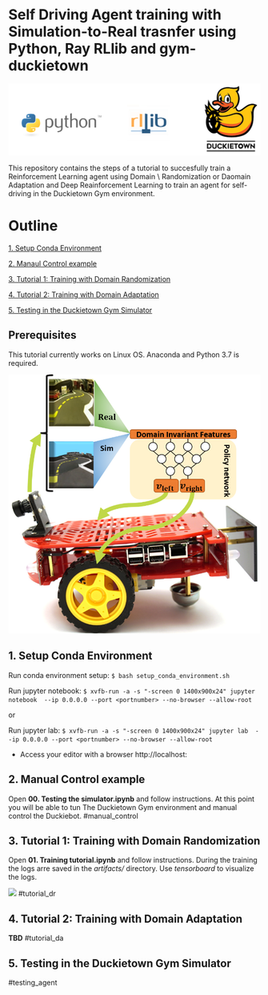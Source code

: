 # Self Driving Agent training with Simulation-to-Real trasnfer using Python, Ray RLlib and gym-duckietown
![](art/tools.png)

This repository contains the steps of a tutorial to succesfully train a Reinforcement Learning agent using Domain \\
Randomization or Daomain Adaptation and Deep Reainforcement Learning to train an agent for self-driving in the Duckietown Gym environment.



# Outline 
[1. Setup Conda Environment](#setup_conda_environment)


[2. Manaul Control example](#manual_control)


[3. Tutorial 1: Training with Domain Randomization](#tutorial_dr)


[4. Tutorial 2: Training with Domain Adaptation](#tutorial_da)


[5. Testing in the Duckietown Gym Simulator](#testing_agent)

## Prerequisites
This tutorial currently works on Linux OS.
Anaconda and Python 3.7 is required. 

![](art/concept.png)
## 1. Setup Conda Environment
Run conda environment setup:
```$ bash setup_conda_environment.sh```

Run jupyter notebook:
```$ xvfb-run -a -s "-screen 0 1400x900x24" jupyter notebook  --ip 0.0.0.0 --port <portnumber> --no-browser --allow-root  ```

or

Run jupyter lab:
```$ xvfb-run -a -s "-screen 0 1400x900x24" jupyter lab  --ip 0.0.0.0 --port <portnumber> --no-browser --allow-root  ```

* Access your editor with a browser http://localhost:<portnumber>


## 2. Manual Control example
  
  
Open **00. Testing the simulator.ipynb** and follow instructions.
At this point you will be able to tun The Duckietown Gym environment and manual control the Duckiebot.
#manual_control

## 3. Tutorial 1: Training with Domain Randomization
  
  
  Open **01. Training tutorial.ipynb** and follow instructions.
  During the training the logs arre saved in the *artifacts/* directory.
  Use *tensorboard* to visualize the logs.
  
![](art/just_policy.png)
#tutorial_dr


## 4. Tutorial 2: Training with Domain Adaptation

  
 **TBD**
#tutorial_da


## 5. Testing in the Duckietown Gym Simulator
  
  
#testing_agent



